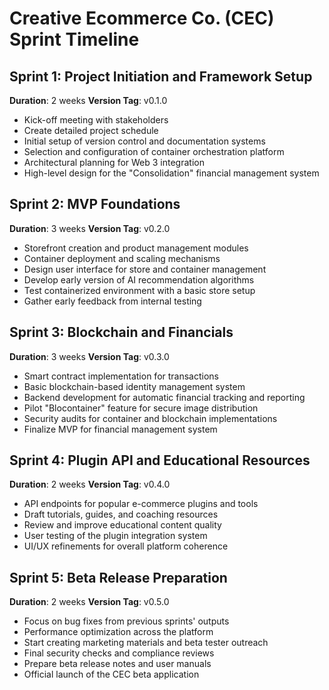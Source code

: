 # Creative Ecommerce Co. (CEC) Sprint Timeline

## Sprint 1: Project Initiation and Framework Setup

**Duration**: 2 weeks
**Version Tag**: v0.1.0

- Kick-off meeting with stakeholders
- Create detailed project schedule
- Initial setup of version control and documentation systems
- Selection and configuration of container orchestration platform
- Architectural planning for Web 3 integration
- High-level design for the "Consolidation" financial management system

## Sprint 2: MVP Foundations

**Duration**: 3 weeks
**Version Tag**: v0.2.0

- Storefront creation and product management modules
- Container deployment and scaling mechanisms
- Design user interface for store and container management
- Develop early version of AI recommendation algorithms
- Test containerized environment with a basic store setup
- Gather early feedback from internal testing

## Sprint 3: Blockchain and Financials

**Duration**: 3 weeks
**Version Tag**: v0.3.0

- Smart contract implementation for transactions
- Basic blockchain-based identity management system
- Backend development for automatic financial tracking and reporting
- Pilot "Blocontainer" feature for secure image distribution
- Security audits for container and blockchain implementations
- Finalize MVP for financial management system

## Sprint 4: Plugin API and Educational Resources

**Duration**: 2 weeks
**Version Tag**: v0.4.0

- API endpoints for popular e-commerce plugins and tools
- Draft tutorials, guides, and coaching resources
- Review and improve educational content quality
- User testing of the plugin integration system
- UI/UX refinements for overall platform coherence

## Sprint 5: Beta Release Preparation

**Duration**: 2 weeks
**Version Tag**: v0.5.0

- Focus on bug fixes from previous sprints' outputs
- Performance optimization across the platform
- Start creating marketing materials and beta tester outreach
- Final security checks and compliance reviews
- Prepare beta release notes and user manuals
- Official launch of the CEC beta application